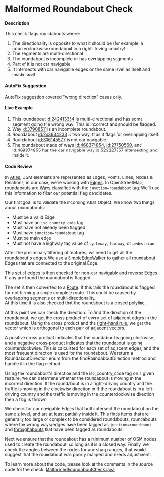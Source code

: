 # Malformed Roundabout Check

#### Description
This check flags roundabouts where:
1. The directionality is opposite to what it should be (for example, a counterclockwise roundabout in a right-driving country)
2. The segments are multi-directional
3. The roundabout is incomplete or has overlapping segments
4. Part of it is not car navigable
5. It intersects with car navigable edges on the same level as itself and inside itself

#### AutoFix Suggestion
AutoFix suggestion covered "wrong direction" cases only. 

#### Live Example
1) This roundabout [id:242413354](https://www.openstreetmap.org/way/242413354) is multi-directional and
has some segment going the wrong way. This is incorrect and should be flagged.
2) Way [id:37908511](https://www.openstreetmap.org/way/37908511) is an incomplete roundabout.
3) Roundabout [id:243934233](https://www.openstreetmap.org/way/243934233) is two way, thus it flags for overlapping itself.
4) Roundabout [id:336145577](https://www.openstreetmap.org/way/336145577) is not car navigable.
5) The roundabout made of ways 
[id:468374854](https://www.openstreetmap.org/way/468374854), 
[id:27750560](https://www.openstreetmap.org/way/27750560), and
[id:468374855](https://www.openstreetmap.org/way/468374855) has the car navigable way 
[id:523227557](https://www.openstreetmap.org/way/523227557) intersecting and inside it. 

#### Code Review

In [Atlas](https://github.com/osmlab/atlas), OSM elements are represented as Edges, Points, Lines, 
Nodes & Relations; in our case, we’re working with [Edges](https://github.com/osmlab/atlas/blob/dev/src/main/java/org/openstreetmap/atlas/geography/atlas/items/Edge.java).
In OpenStreetMap, roundabouts are [Ways](https://wiki.openstreetmap.org/wiki/Way) classified with
the `junction=roundabout` tag. We’ll use this information to filter our potential flag candidates.

Our first goal is to validate the incoming Atlas Object. We know two things about roundabouts:
* Must be a valid Edge
* Must have an `iso_country_code` tag
* Must have not already been flagged
* Must have `junction=roundabout` tag
* Must be main edge
* Must not have a highway tag value of `cycleway`, `footway`, or `pedestrian`

After the preliminary filtering of features, we need to get all the roundabout's edges. We use a
[SimpleEdgeWalker](https://github.com/osmlab/atlas/blob/dev/src/main/java/org/openstreetmap/atlas/geography/atlas/walker/SimpleEdgeWalker.java)
to gather all roundabout Edges that are connected to the original Edge. 

This set of edges is then checked for non-car navigable and reverse Edges. If any are found the roundabout is flagged.

The set is then converted to a [Route](https://github.com/osmlab/atlas/blob/dev/src/main/java/org/openstreetmap/atlas/geography/atlas/items/Route.java).
If this fails the roundabout is flagged for not forming a single complete route. 
This could be caused by overlapping segments or multi-directionality.  
At this time it is also checked that the roundabout is a closed polyline. 

At this point we can check the direction. 
To find the direction of the roundabout, we get the cross product of every set of adjacent edges in the
roundabout. Using the cross product and the [right-hand rule](https://en.wikipedia.org/wiki/Right-hand_rule),
we get the vector which is orthogonal to each pair of adjacent vectors. 

A positive cross product indicates that the roundabout is going clockwise, and a negative cross-product 
indicates that the roundabout is going counterclockwise. This is calculated for each set of adjacent edges, and the most frequent direction is used for the roundabout. 
We return a RoundaboutDirection enum from the findRoundaboutDirection method and handle it in the flag method.

Using the roundabout's direction and the iso_country_code tag on a given feature, we can determine
whether the roundabout is moving in the incorrect direction. If the roundabout is in a right-driving
country and the traffic is moving in the clockwise direction or if the roundabout is in a left-driving
country and the traffic is moving in the counterclockwise direction then a flag is thrown.

We check for car navigable Edges that both intersect the roundabout on the same z level, and are at least partially inside it. 
This finds items that are generally too large or complex to be considered roundabouts, roundabouts where the wrong ways/edges have been tagged as `junction=roundabout`, 
and [throughabouts](https://wiki.openstreetmap.org/wiki/Throughabout) that have been tagged as roundabouts.

Next we  ensure that the roundabout has a minimum number of OSM nodes used to create the roundabout, so long as it is a closed way.
Finally, we check the angles between the nodes for any sharp angles, that would suggest that the roundabout was poorly mapped and needs adjustment.

To learn more about the code, please look at the comments in the source code for the check.
[MalformedRoundaboutCheck.java](../../src/main/java/org/openstreetmap/atlas/checks/validation/linear/edges/MalformedRoundaboutCheck.java)
